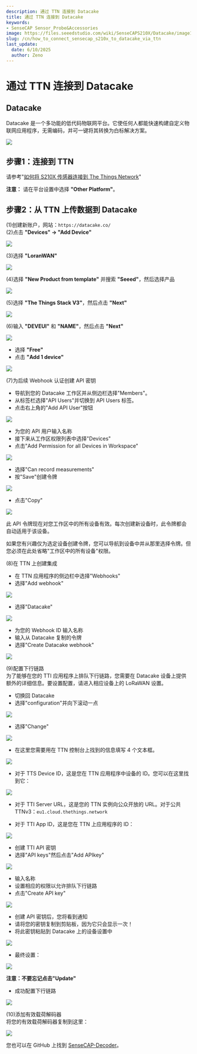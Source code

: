 ```yaml
---
description: 通过 TTN 连接到 Datacake
title: 通过 TTN 连接到 Datacake
keywords:
- SenseCAP Sensor_Probe&Accessories
image: https://files.seeedstudio.com/wiki/SenseCAPS210X/Datacake/image1.webp
slug: /cn/how_to_connect_sensecap_s210x_to_datacake_via_ttn
last_update:
  date: 6/10/2025
  author: Zeno
---
```


# 通过 TTN 连接到 Datacake

## Datacake
Datacake 是一个多功能的低代码物联网平台。它使任何人都能快速构建自定义物联网应用程序，无需编码，并可一键将其转换为白标解决方案。

![](https://files.seeedstudio.com/wiki/SenseCAPS210X/Datacake/image1.webp)

## 步骤1：连接到 TTN
请参考"[如何将 S210X 传感器连接到 The Things Network](https://files.seeedstudio.com/products/SenseCAP/S210X/How%20to%20Connect%20SenseCAP%20S210X%20to%20The%20Things%20Network.pdf)"

**注意：** 请在平台设置中选择 **"Other Platform"**。

## 步骤2：从 TTN 上传数据到 Datacake

(1)创建新账户，网站：`https://datacake.co/`  
(2)点击 **"Devices" -> "Add Device"**

![](https://files.seeedstudio.com/wiki/SenseCAPS210X/Datacake/image2.png)

(3)选择 **"LoranWAN"**

![](https://files.seeedstudio.com/wiki/SenseCAPS210X/Datacake/image3.png)

(4)选择 **"New Product from template"** 并搜索 **"Seeed"**，然后选择产品

![](https://files.seeedstudio.com/wiki/SenseCAPS210X/Datacake/image4.png)

(5)选择 **"The Things Stack V3"**，然后点击 **"Next"**

![](https://files.seeedstudio.com/wiki/SenseCAPS210X/Datacake/image5.png)

(6)输入 **"DEVEUI"** 和 **"NAME"**，然后点击 **"Next"**

![](https://files.seeedstudio.com/wiki/SenseCAPS210X/Datacake/image6.png)

-   选择 **"Free"**  
-   点击 **"Add 1 device"**

![](https://files.seeedstudio.com/wiki/SenseCAPS210X/Datacake/image7.png)

(7)为后续 Webhook 认证创建 API 密钥
-   导航到您的 Datacake 工作区并从侧边栏选择"Members"。  
-   从标签栏选择"API Users"并切换到 API Users 标签。 
-   点击右上角的"Add API User"按钮

![](https://files.seeedstudio.com/wiki/SenseCAPS210X/Datacake/image8.png)

-   为您的 API 用户输入名称
-   接下来从工作区权限列表中选择"Devices"
-   点击"Add Permission for all Devices in Workspace"

![](https://files.seeedstudio.com/wiki/SenseCAPS210X/Datacake/image9.png)

-   选择"Can record measurements"
-   按"Save"创建令牌

![](https://files.seeedstudio.com/wiki/SenseCAPS210X/Datacake/image10.png)

-   点击"Copy"

![](https://files.seeedstudio.com/wiki/SenseCAPS210X/Datacake/image11.png)

此 API 令牌现在对您工作区中的所有设备有效。每次创建新设备时，此令牌都会自动适用于该设备。

如果您有兴趣仅为选定设备创建令牌，您可以导航到设备中并从那里选择令牌。但您必须在此处省略"工作区中的所有设备"权限。

(8)在 TTN 上创建集成
-   在 TTN 应用程序的侧边栏中选择"Webhooks"
-   选择"Add webhook"

![](https://files.seeedstudio.com/wiki/SenseCAPS210X/Datacake/image12.png)

-   选择"Datacake"

![](https://files.seeedstudio.com/wiki/SenseCAPS210X/Datacake/image13.png)

-   为您的 Webhook ID 输入名称
-   输入从 Datacake 复制的令牌
-   选择"Create Datacake webhook"

![](https://files.seeedstudio.com/wiki/SenseCAPS210X/Datacake/image14.png)

(9)配置下行链路  
为了能够在您的 TTI 应用程序上排队下行链路，您需要在 Datacake 设备上提供额外的详细信息。要设置配置，请进入相应设备上的 LoRaWAN 设置。
-   切换回 Datacake
-   选择"configuration"并向下滚动一点

![](https://files.seeedstudio.com/wiki/SenseCAPS210X/Datacake/image15.png)

-   选择"Change"

![](https://files.seeedstudio.com/wiki/SenseCAPS210X/Datacake/image16.png)

-   在这里您需要用在 TTN 控制台上找到的信息填写 4 个文本框。

![](https://files.seeedstudio.com/wiki/SenseCAPS210X/Datacake/image17.png)

-   对于 TTS Device ID，这是您在 TTN 应用程序中设备的 ID。您可以在这里找到它：

![](https://files.seeedstudio.com/wiki/SenseCAPS210X/Datacake/image18.png)

-   对于 TTI Server URL，这是您的 TTN 实例向公众开放的 URL。对于公共 TTNv3：`eu1.cloud.thethings.network`

-   对于 TTI App ID，这是您在 TTN 上应用程序的 ID：

![](https://files.seeedstudio.com/wiki/SenseCAPS210X/Datacake/image19.png)

-   创建 TTI API 密钥
-   选择"API keys"然后点击"Add APIkey"

![](https://files.seeedstudio.com/wiki/SenseCAPS210X/Datacake/image20.png)

-   输入名称
-   设置相应的权限以允许排队下行链路
-   点击"Create API key"

![](https://files.seeedstudio.com/wiki/SenseCAPS210X/Datacake/image21.png)

-   创建 API 密钥后，您将看到通知
-   请将您的密钥复制到剪贴板，因为它只会显示一次！
-   将此密钥粘贴到 Datacake 上的设备设置中

![](https://files.seeedstudio.com/wiki/SenseCAPS210X/Datacake/image22.png)

-   最终设置：

![](https://files.seeedstudio.com/wiki/SenseCAPS210X/Datacake/image23.png)

**注意：不要忘记点击"Update"**

-   成功配置下行链路

![](https://files.seeedstudio.com/wiki/SenseCAPS210X/Datacake/image24.png)

(10)添加有效载荷解码器  
将您的有效载荷解码器复制到这里：

![](https://files.seeedstudio.com/wiki/SenseCAPS210X/Datacake/image25.png)

您也可以在 GitHub 上找到 [SenseCAP-Decoder](https://github.com/Seeed-Solution/SenseCAP-Decoder/tree/main)。